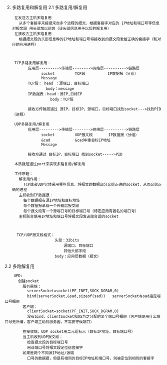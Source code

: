 2. 多路复用和解复用
  2.1 多路复用/解复用

        在发送方主机多路复用
          从多个套接字来接受来自多个进程的报文，根据套接字对应的 IP地址和端口号等信息 对报文段 用头部加以封装（该头部信息用于以后的解复用）
        在接收方主机多路复用
          根据报文段的头部信息种的IP地址和端口号将接收到的报文段发给正确的套接字（和对应的应用进程）

        

        TCP多路复用解复用：
              应用层--------->传输层-------->网络层---------->链路层
                    socket         TCP段          IP数据报（分组）
                    Message
              TCP段： head ：源端口，目标端口
                      body：message
              IP数据表：head：源IP,目标IP
                        body：TCP段
              
              接收方传输层通过 源IP，目标IP，源端口，目标端口找到socket--->找到PID（进程）

        UDP多路复用/解复用
              应用层--------->传输层-------->网络层---------->链路层
                    socket         UDP报文段       IP数据报（分组）
                    &cad           &cad中拿目标IP地址
                    Message

              接收方通过 目标IP，目标端口 找到socket----->PID     

        本质就是通过port来实现多路复用/解复用

        工作原理：
          解复用作用：
            TCP或者UDP实体采用哪些信息，将报文的数据部分交给正确的socket，从而交给正确的进程
          主机收到IP数据报：
            每个数据报有源IP地址和目标地址
            每个数据报承载一个传输层报文段
            每个报文段有一个源端口号和目标端口号（特定应用有著名的端口号）
          主机联合使用IP地址和端口号将报文段发送给合适的socket

        

         TCP/UDP报文段格式：
                          头部：32bits
                              源端口、目标端口
                              其他头部字段
                          body：应用层数据（报文）

  2.2 多路解复用

        UPD:
          创建socket
            服务器端：
              serverSocket=socket(PF_INET,SOCK_DGRAM,0)
              bind(serverSocket,&sad,sizeof(sad))   serverSocket与sad指定端口号捆绑
            客户端：
              clientSocket=socket(PF_INIT,SOCK_DGRAM,0)
              没有bind，clientSocket和OS为之分配的某个端口号捆绑（客户端使用什么端口号无所谓，客户端主动找服务器，不需要守候端口）
              
            在接收端，UDP socket用二元组标示（目标IP地址，目标端口号）
            当主机收到UDP报文段：
              检查报文段的目标端口号
              用该端口号将报文段定位给套接字
            如果是两个不同源IP地址/源端
              口号的数据报，但是有相同的目标IP地址和端口号，则被定位到相同的套接字
